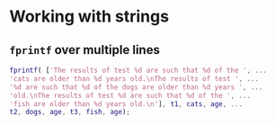 # Working with strings

## `fprintf` over multiple lines

```matlab
fprintf( ['The results of test %d are such that %d of the ', ...
'cats are older than %d years old.\nThe results of test ', ... 
'%d are such that %d of the dogs are older than %d years ', ...
'old.\nThe results of test %d are such that %d of the ', ...
'fish are older than %d years old.\n'], t1, cats, age, ...
t2, dogs, age, t3, fish, age);
```
